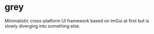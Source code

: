 # grey

Minimalistic cross-platform UI framework based on ImGui at first but is slowly diverging into something else.